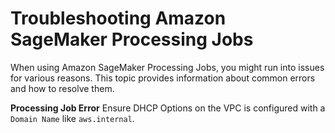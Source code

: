 # Troubleshooting Amazon SageMaker Processing Jobs<a name="processing-jobs-troubleshooting"></a>

When using Amazon SageMaker Processing Jobs, you might run into issues for various reasons\. This topic provides information about common errors and how to resolve them\.

**Processing Job Error**
Ensure DHCP Options on the VPC is configured with a `Domain Name` like `aws.internal`.